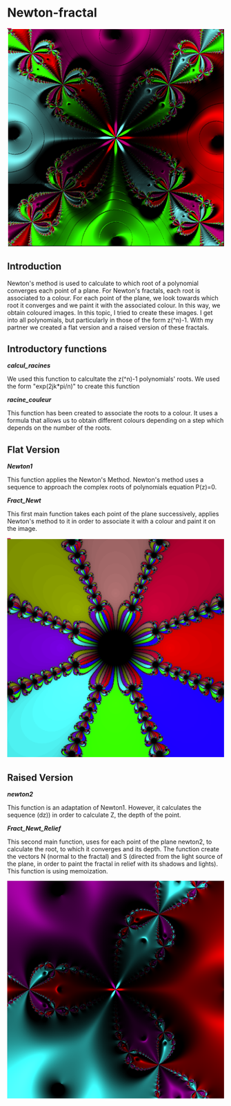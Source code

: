# Newton-fractal

<p align="center"><img src="Picture/Introduction.PNG"></p align="center">


## Introduction

Newton's method is used to calculate to which root of a polynomial converges each point of a plane. For Newton's fractals, each root is associated to a colour. For each point of the plane, we look towards which root it converges and we paint it with the associated colour. In this way, we obtain coloured images. In this topic, I tried to create these images. I get into all polynomials, but particularly in those of the form z(^n)-1. With my partner we created a flat version and a raised version of these fractals.

## Introductory functions
***calcul_racines***

We used this function to calcultate the z(^n)-1 polynomials' roots. We used the form "exp(2jk*pi/n)" to create this function

***racine_couleur***

This function has been created to associate the roots to a colour.  It uses a formula that allows us to obtain different colours depending on a step which depends on the number of the roots.

## Flat Version

***Newton1***

This function applies the Newton's Method. Newton's method uses a sequence to approach the complex roots of polynomials equation P(z)=0.

***Fract_Newt***

This first main function takes each point of the plane successively, applies Newton's method to it in order to associate it with a colour and paint it on the image.

<p align="center"><img src="Picture/Flat_Version.PNG"></p align="center">

## Raised Version

***newton2*** 

This function is an adaptation of Newton1. However, it calculates the sequence (dz)) in order to calculate Z, the depth of the point.

***Fract_Newt_Relief*** 

This second main function, uses for each point of the plane
newton2, to calculate the root, to which it converges and its depth.
The function create the vectors N (normal to the fractal) and S (directed from the light source of the plane, in order to paint the fractal in relief with its shadows and lights). This function is using memoization.

<p align="center"><img src="Picture/Raised_Version.PNG"></p align="center">
